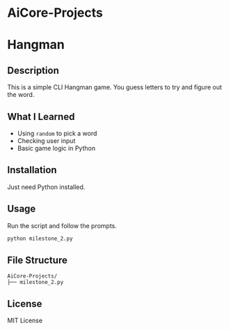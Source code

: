 # AiCore-Projects

# Hangman

## Description

This is a simple CLI Hangman game. You guess letters to try and figure out the word.

## What I Learned

- Using `random` to pick a word
- Checking user input
- Basic game logic in Python

## Installation

Just need Python installed.

## Usage

Run the script and follow the prompts.

```sh
python milestone_2.py
```

## File Structure

```
AiCore-Projects/
├── milestone_2.py
```
## License

MIT License